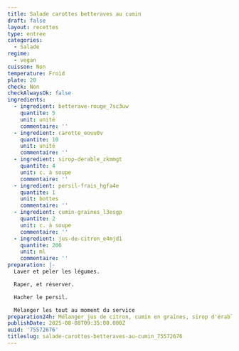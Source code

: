 ```yaml
---
title: Salade carottes betteraves au cumin
draft: false
layout: recettes
type: entree
categories:
  - Salade
regime:
  - vegan
cuisson: Non
temperature: Froid
plate: 20
check: Non
checkAlwaysOk: false
ingredients:
  - ingredient: betterave-rouge_7sc3uw
    quantite: 5
    unit: unité
    commentaire: ''
  - ingredient: carotte_eouu0v
    quantite: 10
    unit: unité
    commentaire: ''
  - ingredient: sirop-derable_zkmmgt
    quantite: 4
    unit: c. à soupe
    commentaire: ''
  - ingredient: persil-frais_hgfa4e
    quantite: 1
    unit: bottes
    commentaire: ''
  - ingredient: cumin-graines_l3esgp
    quantite: 2
    unit: c. à soupe
    commentaire: ''
  - ingredient: jus-de-citron_e4mjd1
    quantite: 200
    unit: ml
    commentaire: ''
preparation: |-
  Laver et peler les légumes.

  Raper, et réserver.

  Hacher le persil.

  Mélanger les tout au moment du service
preparation24h: Mélanger jus de citron, cumin en graines, sirop d'érables et ajuster la consistance avec l'huile d'olive.
publishDate: 2025-08-08T09:35:00.000Z
uuid: '75572676'
titleslug: salade-carottes-betteraves-au-cumin_75572676
---
```


